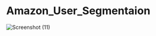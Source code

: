 # Amazon_User_Segmentaion
![Screenshot (11)](https://github.com/rajeshsingh123/Amazon_User_Segmentaion/assets/100190385/9d1e1d31-0e51-4bec-982e-3836b7a77050)
